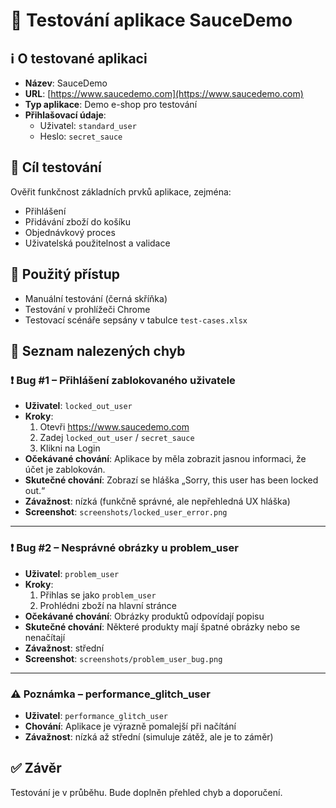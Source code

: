 # 🧪 Testování aplikace SauceDemo

## ℹ️ O testované aplikaci
- **Název**: SauceDemo
- **URL**: [https://www.saucedemo.com](https://www.saucedemo.com)
- **Typ aplikace**: Demo e-shop pro testování
- **Přihlašovací údaje**:  
  - Uživatel: `standard_user`  
  - Heslo: `secret_sauce`

## 🎯 Cíl testování
Ověřit funkčnost základních prvků aplikace, zejména:
- Přihlášení
- Přidávání zboží do košíku
- Objednávkový proces
- Uživatelská použitelnost a validace

## 🧭 Použitý přístup
- Manuální testování (černá skříňka)
- Testování v prohlížeči Chrome
- Testovací scénáře sepsány v tabulce `test-cases.xlsx`

## 🐞 Seznam nalezených chyb
### ❗ Bug #1 – Přihlášení zablokovaného uživatele
- **Uživatel**: `locked_out_user`
- **Kroky**:
  1. Otevři https://www.saucedemo.com
  2. Zadej `locked_out_user` / `secret_sauce`
  3. Klikni na Login
- **Očekávané chování**: Aplikace by měla zobrazit jasnou informaci, že účet je zablokován.
- **Skutečné chování**: Zobrazí se hláška „Sorry, this user has been locked out.“  
- **Závažnost**: nízká (funkčně správné, ale nepřehledná UX hláška)
- **Screenshot**: `screenshots/locked_user_error.png`

---

### ❗ Bug #2 – Nesprávné obrázky u problem_user
- **Uživatel**: `problem_user`
- **Kroky**:
  1. Přihlas se jako `problem_user`
  2. Prohlédni zboží na hlavní stránce
- **Očekávané chování**: Obrázky produktů odpovídají popisu
- **Skutečné chování**: Některé produkty mají špatné obrázky nebo se nenačítají
- **Závažnost**: střední
- **Screenshot**: `screenshots/problem_user_bug.png`

---

### ⚠️ Poznámka – performance_glitch_user
- **Uživatel**: `performance_glitch_user`
- **Chování**: Aplikace je výrazně pomalejší při načítání
- **Závažnost**: nízká až střední (simuluje zátěž, ale je to záměr)

## ✅ Závěr
Testování je v průběhu. Bude doplněn přehled chyb a doporučení.
